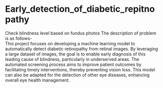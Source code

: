 # Early_detection_of_diabetic_repitnopathy
Check blindness level based on fundus photos
The description of problem is as follows-  
This project focuses on developing a machine learning model to automatically detect diabetic retinopathy from retinal images. By leveraging a large dataset of images, the goal is to enable early diagnosis of this leading cause of blindness, particularly in underserved areas. The automated screening process aims to improve patient outcomes by facilitating timely interventions, thereby preventing vision loss. This model can also be adapted for the detection of other eye diseases, enhancing overall eye health management.
